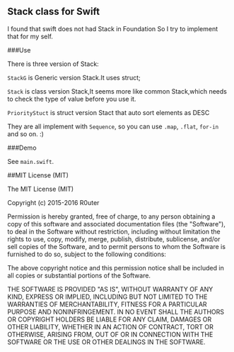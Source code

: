 ## Stack class for Swift
I found that swift does not had Stack in Foundation
So I try to implement that for my self.

###Use

There is three version of Stack: 

`StackG` is Generic version Stack.It uses struct;

`Stack` is class version Stack,It seems more like common Stack,which needs to check the type of value before you use it.

`PriorityStuct` is struct version Stact that auto sort elements as DESC

They are all implement with `Sequence`, so you can use `.map`, `.flat`, `for-in` and so on. :)

###Demo

See `main.swift`.

##MIT License (MIT)

The MIT License (MIT)

Copyright (c) 2015-2016 R0uter

Permission is hereby granted, free of charge, to any person obtaining a copy
of this software and associated documentation files (the "Software"), to deal
in the Software without restriction, including without limitation the rights
to use, copy, modify, merge, publish, distribute, sublicense, and/or sell
copies of the Software, and to permit persons to whom the Software is
furnished to do so, subject to the following conditions:

The above copyright notice and this permission notice shall be included in all
copies or substantial portions of the Software.

THE SOFTWARE IS PROVIDED "AS IS", WITHOUT WARRANTY OF ANY KIND, EXPRESS OR
IMPLIED, INCLUDING BUT NOT LIMITED TO THE WARRANTIES OF MERCHANTABILITY,
FITNESS FOR A PARTICULAR PURPOSE AND NONINFRINGEMENT. IN NO EVENT SHALL THE
AUTHORS OR COPYRIGHT HOLDERS BE LIABLE FOR ANY CLAIM, DAMAGES OR OTHER
LIABILITY, WHETHER IN AN ACTION OF CONTRACT, TORT OR OTHERWISE, ARISING FROM,
OUT OF OR IN CONNECTION WITH THE SOFTWARE OR THE USE OR OTHER DEALINGS IN THE
SOFTWARE.
